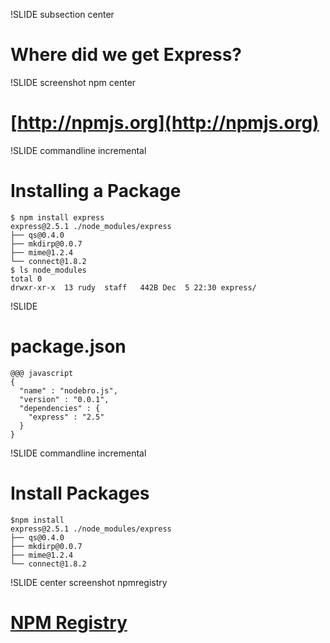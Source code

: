 !SLIDE subsection center
# Where did we get Express?

!SLIDE screenshot npm center
# [http://npmjs.org](http://npmjs.org)

!SLIDE commandline incremental
# Installing a Package

    $ npm install express 
    express@2.5.1 ./node_modules/express
    ├── qs@0.4.0
    ├── mkdirp@0.0.7
    ├── mime@1.2.4
    └── connect@1.8.2
    $ ls node_modules
    total 0
    drwxr-xr-x  13 rudy  staff   442B Dec  5 22:30 express/

!SLIDE
# package.json

    @@@ javascript
    {
      "name" : "nodebro.js",
      "version" : "0.0.1",
      "dependencies" : {
        "express" : "2.5"
      }
    }

!SLIDE commandline incremental
# Install Packages

    $npm install
    express@2.5.1 ./node_modules/express
    ├── qs@0.4.0
    ├── mkdirp@0.0.7
    ├── mime@1.2.4
    └── connect@1.8.2

!SLIDE center screenshot npmregistry
# [NPM Registry](http://search.npmjs.org)
